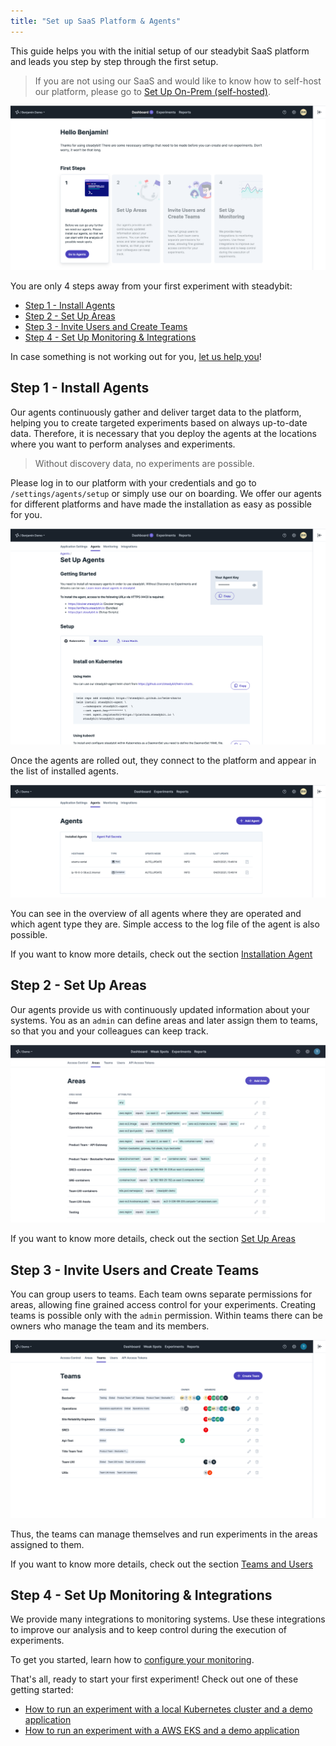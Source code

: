 ```yaml
---
title: "Set up SaaS Platform & Agents"
---
```

This guide helps you with the initial setup of our steadybit SaaS platform and leads you step by step through the first setup.

>If you are not using our SaaS and would like to know how to self-host our platform, please go to [Set Up On-Prem (self-hosted)](20-set-up-onprem).
>

![on-boarding](img-set-up/step1-setup-platform.png)

You are only 4 steps away from your first experiment with steadybit:

- [Step 1 - Install Agents](#step1-installagents)
- [Step 2 - Set Up Areas](#step2-setupareas)
- [Step 3 - Invite Users and Create Teams](#step3-inviteusersandcreateteams)
- [Step 4 - Set Up Monitoring & Integrations](#step4-setupmonitoring&integrations)

In case something is not working out for you, [let us help you](https://www.steadybit.com/contact)!

## Step 1 - Install Agents
Our agents continuously gather and deliver target data to the platform, helping you to create targeted experiments based on always up-to-date data.
Therefore, it is necessary that you deploy the agents at the locations where you want to perform analyses and experiments.

> Without discovery data, no experiments are possible.

Please log in to our platform with your credentials and go to `/settings/agents/setup` or simply use our on boarding.
We offer our agents for different platforms and have made the installation as easy as possible for you.

![agents](img-set-up/set-up-agents.png)

Once the agents are rolled out, they connect to the platform and appear in the list of installed agents.

![agents finished](img-set-up/set-up-agents-finished.png)

You can see in the overview of all agents where they are operated and which agent type they are.
Simple access to the log file of the agent is also possible.

If you want to know more details, check out the section [Installation Agent](../install-configure/30-install-agents)

## Step 2 - Set Up Areas

Our agents provide us with continuously updated information about your systems.
You as an `admin` can define areas and later assign them to teams, so that you and your colleagues can keep track.

![areas](img-set-up/areas.png)

If you want to know more details, check out the section [Set Up Areas](../install-configure/50-set-up-areas)

## Step 3 - Invite Users and Create Teams

You can group users to teams. Each team owns separate permissions for areas, allowing fine grained access control for your experiments.
Creating teams is possible only with the `admin` permission. Within teams there can be owners who manage the team and its members.

![teams](img-set-up/teams.png)

Thus, the teams can manage themselves and run experiments in the areas assigned to them.

If you want to know more details, check out the section [Teams and Users](../install-configure/60-teams-and-users)

## Step 4 - Set Up Monitoring & Integrations

We provide many integrations to monitoring systems.
Use these integrations to improve our analysis and to keep control during the execution of experiments.

To get you started, learn how to [configure your monitoring](../install-configure/70-configure-monitoring).

That's all, ready to start your first experiment! Check out one of these getting started:
- [How to run an experiment with a local Kubernetes cluster and a demo application](30-run-experiments-local)
- [How to run an experiment with a AWS EKS and a demo application](40-run-experiments-eks)
